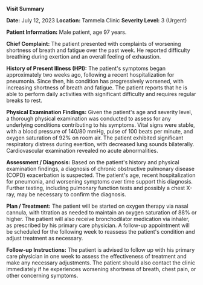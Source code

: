**Visit Summary**

**Date:** July 12, 2023
**Location:** Tammela Clinic
**Severity Level:** 3 (Urgent)

**Patient Information:**
Male patient, age 97 years.

**Chief Complaint:**
The patient presented with complaints of worsening shortness of breath and fatigue over the past week. He reported difficulty breathing during exertion and an overall feeling of exhaustion.

**History of Present Illness (HPI):**
The patient's symptoms began approximately two weeks ago, following a recent hospitalization for pneumonia. Since then, his condition has progressively worsened, with increasing shortness of breath and fatigue. The patient reports that he is able to perform daily activities with significant difficulty and requires regular breaks to rest.

**Physical Examination Findings:**
Given the patient's age and severity level, a thorough physical examination was conducted to assess for any underlying conditions contributing to his symptoms. Vital signs were stable, with a blood pressure of 140/80 mmHg, pulse of 100 beats per minute, and oxygen saturation of 92% on room air. The patient exhibited significant respiratory distress during exertion, with decreased lung sounds bilaterally. Cardiovascular examination revealed no acute abnormalities.

**Assessment / Diagnosis:**
Based on the patient's history and physical examination findings, a diagnosis of chronic obstructive pulmonary disease (COPD) exacerbation is suspected. The patient's age, recent hospitalization for pneumonia, and worsening symptoms over time support this diagnosis. Further testing, including pulmonary function tests and possibly a chest X-ray, may be necessary to confirm the diagnosis.

**Plan / Treatment:**
The patient will be started on oxygen therapy via nasal cannula, with titration as needed to maintain an oxygen saturation of 88% or higher. The patient will also receive bronchodilator medication via inhaler, as prescribed by his primary care physician. A follow-up appointment will be scheduled for the following week to reassess the patient's condition and adjust treatment as necessary.

**Follow-up Instructions:**
The patient is advised to follow up with his primary care physician in one week to assess the effectiveness of treatment and make any necessary adjustments. The patient should also contact the clinic immediately if he experiences worsening shortness of breath, chest pain, or other concerning symptoms.